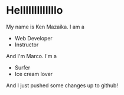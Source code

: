 Helllllllllllllo
=============

My name is Ken Mazaika.  I am a

* Web Developer
* Instructor

And I'm Marco. I'm a 

* Surfer
* Ice cream lover

And I just pushed some changes up to github!